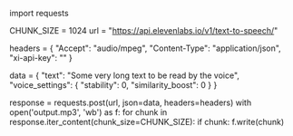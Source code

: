 import requests

CHUNK_SIZE = 1024
url = "https://api.elevenlabs.io/v1/text-to-speech/<p2x8792QjwEYLAziNVNp>"

headers = {
  "Accept": "audio/mpeg",
  "Content-Type": "application/json",
  "xi-api-key": "<b6e99437497b342238657ae485b49551>"
}

data = {
  "text": "Some very long text to be read by the voice",
  "voice_settings": {
    "stability": 0,
    "similarity_boost": 0
  }
}

response = requests.post(url, json=data, headers=headers)
with open('output.mp3', 'wb') as f:
    for chunk in response.iter_content(chunk_size=CHUNK_SIZE):
        if chunk:
            f.write(chunk)
